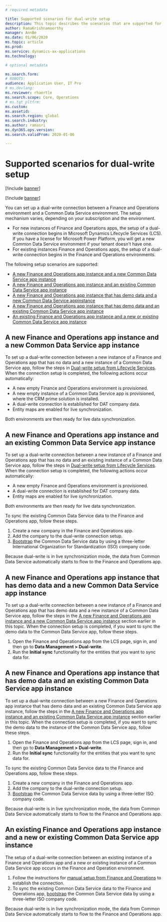 ```yaml
---
# required metadata

title: Supported scenarios for dual-write setup
description: This topic describes the scenarios that are supported for dual-write setup.
author: RamaKrishnamoorthy
manager: AnnBe
ms.date: 01/06/2020
ms.topic: article
ms.prod: 
ms.service: dynamics-ax-applications
ms.technology: 

# optional metadata

ms.search.form: 
# ROBOTS: 
audience: Application User, IT Pro
# ms.devlang: 
ms.reviewer: rhaertle
ms.search.scope: Core, Operations
# ms.tgt_pltfrm: 
ms.custom: 
ms.assetid: 
ms.search.region: global
ms.search.industry: 
ms.author: ramasri
ms.dyn365.ops.version: 
ms.search.validFrom: 2020-01-06

---
```


# Supported scenarios for dual-write setup

[!include [banner](../../includes/banner.md)]

[!include [banner](../../includes/preview-banner.md)]

You can set up a dual-write connection between a Finance and Operations environment and a Common Data Service environment. The setup mechanism varies, depending on your subscription and the environment.

+ For new instances of Finance and Operations apps, the setup of a dual-write connection begins in Microsoft Dynamics Lifecycle Services (LCS). If you have a license for Microsoft Power Platform, you will get a new Common Data Service environment if your tenant doesn't have one.
+ For existing instances Finance and Operations apps, the setup of a dual-write connection begins in the Finance and Operations environments.

The following setup scenarios are supported:

+ [A new Finance and Operations app instance and a new Common Data Service app instance](#new-new)
+ [A new Finance and Operations app instance and an existing Common Data Service app instance](#new-existing)
+ [A new Finance and Operations app instance that has demo data and a new Common Data Service appinstance](#new-demo-new)
+ [A new Finance and Operations app instance that has demo data and an existing Common Data Service app instance](#new-demo-existing)
+ [An existing Finance and Operations app instance and a new or existing Common Data Service app instance](#existing-existing)

## <a id="new-new"></a>A new Finance and Operations app instance and a new Common Data Service app instance

To set up a dual-write connection between a new instance of a Finance and Operations app that has no data and a new instance of a Common Data Service app, follow the steps in [Dual-write setup from Lifecycle Services](lcs-setup.md). When the connection setup is completed, the following actions occur automatically:

- A new empty Finance and Operations environment is provisioned.
- A new empty instance of a Common Data Service app is provisioned, where the CRM prime solution is installed.
- A dual-write connection is established for DAT company data.
- Entity maps are enabled for live synchronization.

Both environments are then ready for live data synchronization.

## <a id="new-existing"></a>A new Finance and Operations app instance and an existing Common Data Service app instance

To set up a dual-write connection between a new instance of a Finance and Operations app that has no data and an existing instance of a Common Data Service app, follow the steps in [Dual-write setup from Lifecycle Services](lcs-setup.md). When the connection setup is completed, the following actions occur automatically:

- A new empty Finance and Operations environment is provisioned.
- A dual-write connection is established for DAT company data.
- Entity maps are enabled for live synchronization.

Both environments are then ready for live data synchronization.

To sync the existing Common Data Service data to the Finance and Operations app, follow these steps.

1. Create a new company in the Finance and Operations app.
2. Add the company to the dual-write connection setup.
3. [Bootstrap](bootstrap-company-data.md) the Common Data Service data by using a three-letter International Organization for Standardization (ISO) company code.

Because dual-write is in live synchronization mode, the data from Common Data Service automatically starts to flow to the Finance and Operations app.

## <a id="new-demo-new"></a>A new Finance and Operations app instance that has demo data and a new Common Data Service app instance

To set up a dual-write connection between a new instance of a Finance and Operations app that has demo data and a new instance of a Common Data Service app, follow the steps in the [A new Finance and Operations app instance and a new Common Data Service app instance](#new-new) section earlier in this topic. When the connection setup is completed, if you want to sync the demo data to the Common Data Service app, follow these steps.

1. Open the Finance and Operations app from the LCS page, sign in, and then go to **Data Management \> Dual-write**.
2. Run the **Initial sync** functionality for the entities that you want to sync data for.

## <a id="new-demo-existing"></a>A new Finance and Operations app instance that has demo data and an existing Common Data Service app instance

To set up a dual-write connection between a new Finance and Operations app instance that has demo data and an existing Common Data Service app instance, follow the steps in the [A new Finance and Operations app instance and an existing Common Data Service app instance](#new-existing) section earlier in this topic. When the connection setup is completed, if you want to sync the demo data to the instance of the Common Data Service app, follow these steps.

1. Open the Finance and Operations app from the LCS page, sign in, and then go to **Data Management \> Dual-write**.
2. Run the **Initial sync** functionality for the entities that you want to sync data for.

To sync the existing Common Data Service data to the Finance and Operations app, follow these steps.

1. Create a new company in the Finance and Operations app.
2. Add the company to the dual-write connection setup.
3. [Bootstrap](bootstrap-company-data.md) the Common Data Service data by using a three-letter ISO company code.

Because dual-write is in live synchronization mode, the data from Common Data Service automatically starts to flow to the Finance and Operations app.

## <a id="existing-existing"></a>An existing Finance and Operations app instance and a new or existing Common Data Service app instance

The setup of a dual-write connection between an existing instance of a Finance and Operations app and a new or existing instance of a Common Data Service app occurs in the Finance and Operation environment.

1. Follow the instructions for [manual setup from Finance and Operations](fin-ops-setup.md) to establish the connection.
2. To sync the existing Common Data Service data to the Finance and Operations app, [bootstrap](bootstrap-company-data.md) the Common Data Service data by using a three-letter ISO company code.

Because dual-write is in live synchronization mode, the data from Common Data Service automatically starts to flow to the Finance and Operations app.

